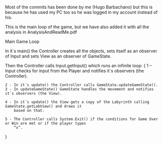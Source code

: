 Most of the commits has been done by me (Hugo Barbachano) but this is because he has used my PC too so he was logged in my account instead of his.


This is the main loop of the game, but we have also added it with all the analysis in AnalysisAndReadMe.pdf

Main Game Loop

In it´s main() the Controller creates all the objects, sets itself as an observer of Input and sets View as an
observer of GameState.

Then the Controller calls Input.getInput() which runs an infinite loop:
{
    1 – Input checks for input from the Player and notifies it´s observers (the Controller).

    2 - In it´s update() the Controller calls GameState.updateGameState().
    3 - In updateGameState() GameState handles the movement and notifies it´s observers (the View).

    4 - In it´s update() the View gets a copy of the Labyrinth calling GameState.getLabView() and draws it
        based on that.

    5 - The Controller calls System.Exit() if the conditions for Game Over or Win are met or if the player types
        “x”.
}